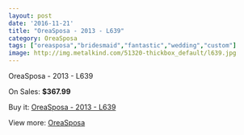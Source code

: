 ```yaml
---
layout: post
date: '2016-11-21'
title: "OreaSposa - 2013 - L639"
category: OreaSposa
tags: ["oreasposa","bridesmaid","fantastic","wedding","custom"]
image: http://img.metalkind.com/51320-thickbox_default/l639.jpg
---
```

OreaSposa - 2013 - L639

On Sales: **$367.99**
<a href="https://www.metalkind.com/en/oreasposa/3019-l639.html"><amp-img layout="responsive" width="600" height="600" src="//img.metalkind.com/51320-thickbox_default/l639.jpg" alt="OreaSposa - 2013 - L639 0" /></a>
<a href="https://www.metalkind.com/en/oreasposa/3019-l639.html"><amp-img layout="responsive" width="600" height="600" src="//img.metalkind.com/51322-thickbox_default/l639.jpg" alt="OreaSposa - 2013 - L639 1" /></a>
<a href="https://www.metalkind.com/en/oreasposa/3019-l639.html"><amp-img layout="responsive" width="600" height="600" src="//img.metalkind.com/51324-thickbox_default/l639.jpg" alt="OreaSposa - 2013 - L639 2" /></a>

Buy it: [OreaSposa - 2013 - L639](https://www.metalkind.com/en/oreasposa/3019-l639.html "OreaSposa - 2013 - L639")

View more: [OreaSposa](https://www.metalkind.com/en/95-oreasposa "OreaSposa")